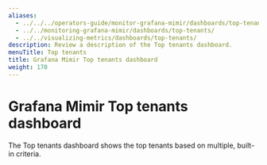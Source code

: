 ```yaml
---
aliases:
  - ../../../operators-guide/monitor-grafana-mimir/dashboards/top-tenants/
  - ../../monitoring-grafana-mimir/dashboards/top-tenants/
  - ../../visualizing-metrics/dashboards/top-tenants/
description: Review a description of the Top tenants dashboard.
menuTitle: Top tenants
title: Grafana Mimir Top tenants dashboard
weight: 170
---
```


# Grafana Mimir Top tenants dashboard

The Top tenants dashboard shows the top tenants based on multiple, built-in criteria.
